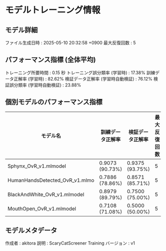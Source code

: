 # モデルトレーニング情報

## モデル詳細
ファイル生成日時   : 2025-05-10 20:32:58 +0900
最大反復回数     : 5

## パフォーマンス指標 (全体平均)
トレーニング所要時間              : 0.15 秒
トレーニング誤分類率 (学習時)     : 17.38%
訓練データ正解率 (学習時)         : 82.62%
検証データ正解率 (学習時自動検証) : 76.12%
検証誤分類率 (学習時自動検証)     : 23.88%
## 個別モデルのパフォーマンス指標
| モデル名                        | 訓練データ正解率 | 検証データ正解率 | 最大反復回数 |
|---------------------------------|--------------------|--------------------|--------------|
| Sphynx_OvR_v1.mlmodel          | 0.9073 (90.73%)    | 0.9375 (93.75%)    | 5            |
| HumanHandsDetected_OvR_v1.mlmo | 0.7886 (78.86%)    | 0.8571 (85.71%)    | 5            |
| BlackAndWhite_OvR_v1.mlmodel   | 0.8979 (89.79%)    | 0.7500 (75.00%)    | 5            |
| MouthOpen_OvR_v1.mlmodel       | 0.7108 (71.08%)    | 0.5000 (50.00%)    | 5            |

## モデルメタデータ
作成者            : akitora
説明              : ScaryCatScreener Training
バージョン        : v1